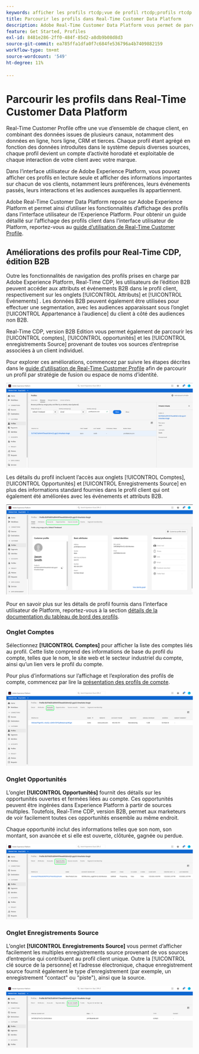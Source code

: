 ```yaml
---
keywords: afficher les profils rtcdp;vue de profil rtcdp;profils rtcdp
title: Parcourir les profils dans Real-Time Customer Data Platform
description: Adobe Real-Time Customer Data Platform vous permet de parcourir les données de Real-time Customer Profile à l’aide de l’interface utilisateur de Adobe Experience Platform.
feature: Get Started, Profiles
exl-id: 8481e286-2ff0-484f-85d2-a8db9b08d8d3
source-git-commit: ea785ffa1dfa0f7c684fe536796a4b7409882159
workflow-type: tm+mt
source-wordcount: '549'
ht-degree: 11%

---
```



# Parcourir les profils dans Real-Time Customer Data Platform

Real-Time Customer Profile offre une vue d’ensemble de chaque client, en combinant des données issues de plusieurs canaux, notamment des données en ligne, hors ligne, CRM et tierces. Chaque profil étant agrégé en fonction des données introduites dans le système depuis diverses sources, chaque profil devient un compte d’activité horodaté et exploitable de chaque interaction de votre client avec votre marque.

Dans l’interface utilisateur de Adobe Experience Platform, vous pouvez afficher ces profils en lecture seule et afficher des informations importantes sur chacun de vos clients, notamment leurs préférences, leurs événements passés, leurs interactions et les audiences auxquelles ils appartiennent.

Adobe Real-Time Customer Data Platform repose sur Adobe Experience Platform et permet ainsi d’utiliser les fonctionnalités d’affichage des profils dans l’interface utilisateur de l’Experience Platform. Pour obtenir un guide détaillé sur l’affichage des profils client dans l’interface utilisateur de Platform, reportez-vous au [guide d’utilisation de Real-Time Customer Profile](../../profile/ui/user-guide.md).

## Améliorations des profils pour Real-Time CDP, édition B2B

Outre les fonctionnalités de navigation des profils prises en charge par Adobe Experience Platform, Real-Time CDP, les utilisateurs de l’édition B2B peuvent accéder aux attributs et événements B2B dans le profil client, respectivement sur les onglets [!UICONTROL Attributs] et [!UICONTROL Événements] . Les données B2B peuvent également être utilisées pour effectuer une segmentation, avec les audiences apparaissant sous l’onglet [!UICONTROL Appartenance à l’audience] du client à côté des audiences non B2B.

Real-Time CDP, version B2B Edition vous permet également de parcourir les [!UICONTROL comptes], [!UICONTROL opportunités] et les [!UICONTROL enregistrements Source] provenant de toutes vos sources d’entreprise associées à un client individuel.

Pour explorer ces améliorations, commencez par suivre les étapes décrites dans le [guide d’utilisation de Real-Time Customer Profile](../../profile/ui/user-guide.md) afin de parcourir un profil par stratégie de fusion ou espace de noms d’identité.

![](images/b2b-browse-profile.png)

Les détails du profil incluent l’accès aux onglets [!UICONTROL Comptes], [!UICONTROL Opportunités] et [!UICONTROL Enregistrements Source] en plus des informations standard fournies dans le profil client qui ont également été améliorées avec les événements et attributs B2B.

![](images/b2b-profile-detail.png)

Pour en savoir plus sur les détails de profil fournis dans l’interface utilisateur de Platform, reportez-vous à la section [détails de la documentation du tableau de bord des profils](../../dashboards/guides/profiles.md#browse-profiles).

### Onglet Comptes

Sélectionnez **[!UICONTROL Comptes]** pour afficher la liste des comptes liés au profil. Cette liste comprend des informations de base du profil du compte, telles que le nom, le site web et le secteur industriel du compte, ainsi qu’un lien vers le profil du compte.

Pour plus d’informations sur l’affichage et l’exploration des profils de compte, commencez par lire la [présentation des profils de compte](../accounts/account-profile-overview.md).

![](images/b2b-profile-accounts.png)

### Onglet Opportunités

L’onglet **[!UICONTROL Opportunités]** fournit des détails sur les opportunités ouvertes et fermées liées au compte. Ces opportunités peuvent être ingérées dans Experience Platform à partir de sources multiples. Toutefois, Real-Time CDP, version B2B, permet aux marketeurs de voir facilement toutes ces opportunités ensemble au même endroit.

Chaque opportunité inclut des informations telles que son nom, son montant, son avancée et si elle est ouverte, clôturée, gagnée ou perdue.

![](images/b2b-profile-opportunities.png)

### Onglet Enregistrements Source

L’onglet **[!UICONTROL Enregistrements Source]** vous permet d’afficher facilement les multiples enregistrements source provenant de vos sources d’entreprise qui contribuent au profil client unique. Outre la [!UICONTROL clé source de la personne] et l’adresse électronique, chaque enregistrement source fournit également le type d’enregistrement (par exemple, un enregistrement &quot;contact&quot; ou &quot;piste&quot;), ainsi que la source.

![](images/b2b-profile-source-records.png)

